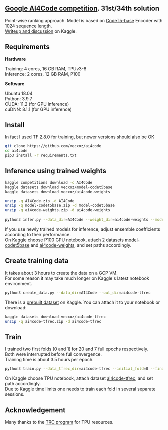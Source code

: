## [Google AI4Code competition](https://www.kaggle.com/competitions/AI4Code). 31st/34th solution

Point-wise ranking approach. Model is based on [CodeT5-base](https://huggingface.co/Salesforce/codet5-base) Encoder with 1024 sequence length.  
[Writeup and discussion](https://www.kaggle.com/competitions/AI4Code/discussion/343762) on Kaggle.

## Requirements

**Hardware**  

Training: 4 cores, 16 GB RAM, TPUv3-8  
Inference: 2 cores, 12 GB RAM, P100  

**Software**  

Ubuntu 18.04  
Python: 3.9.7  
CUDA: 11.2 (for GPU inference)  
cuDNN: 8.1.1 (for GPU inference)  

## Install
In fact I used TF 2.8.0 for training, but newer versions should also be OK

```sh
git clone https://github.com/vecxoz/ai4code
cd ai4code
pip3 install -r requirements.txt
```


## Inference using trained weights

```sh
kaggle competitions download -c AI4Code
kaggle datasets download vecxoz/model-codet5base
kaggle datasets download vecxoz/ai4code-weights

unzip -q AI4Code.zip -d AI4Code
unzip -q model-codet5base.zip -d model-codet5base
unzip -q ai4code-weights.zip -d ai4code-weights

python3 infer.py --data_dir=AI4Code --weight_dir=ai4code-weights --model_dir_or_name=model-codet5base
```

If you use newly trained models for inference, adjust ensemble coefficients according to their performance.  
On Kaggle choose P100 GPU notebook, attach 2 datasets [model-codet5base](https://www.kaggle.com/datasets/vecxoz/model-codet5base) and [ai4code-weights](https://www.kaggle.com/datasets/vecxoz/ai4code-weights), and set paths accordingly.


## Create training data

It takes about 3 hours to create the data on a GCP VM.  
For some reason it may take much longer on Kaggle's latest notebook environment.  

```sh
python3 create_data.py --data_dir=AI4Code --out_dir=ai4code-tfrec
```
There is a [prebuilt dataset](https://www.kaggle.com/datasets/vecxoz/ai4code-tfrec) on Kaggle. You can attach it to your notebook or download:
```sh
kaggle datasets download vecxoz/ai4code-tfrec
unzip -q ai4code-tfrec.zip -d ai4code-tfrec
```

## Train

I trained two first folds (0 and 1) for 20 and 7 full epochs respectively.  
Both were interrupted before full convergence.  
Training time is about 3.5 hours per epoch.  

```sh
python3 train.py --data_tfrec_dir=ai4code-tfrec --initial_fold=0 --final_fold=2
```

On Kaggle choose TPU notebook, attach dataset [ai4code-tfrec](https://www.kaggle.com/datasets/vecxoz/ai4code-tfrec), and set path accordingly.  
Due to Kaggle time limits one needs to train each fold in several separate sessions.

## Acknowledgement
Many thanks to the [TRC program](https://sites.research.google/trc/about/) for TPU resources.


